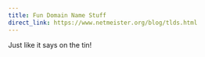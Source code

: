 ```yaml
---
title: Fun Domain Name Stuff
direct_link: https://www.netmeister.org/blog/tlds.html
---
```


Just like it says on the tin!
